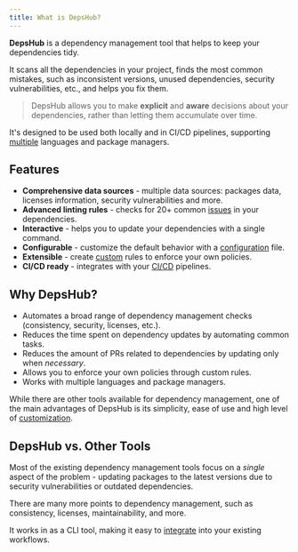 ```yaml
---
title: What is DepsHub?
---
```


**DepsHub** is a dependency management tool that helps to keep your dependencies tidy.

It scans all the dependencies in your project, finds the most common mistakes, such as inconsistent versions, unused dependencies, security vulnerabilities, etc., and helps you fix them.

> DepsHub allows you to make **explicit** and **aware** decisions about your dependencies, rather than letting them accumulate over time.

It's designed to be used both locally and in CI/CD pipelines, supporting [multiple](/misc/supported) languages and package managers.

## Features

- **Comprehensive data sources** - multiple data sources: packages data, licenses information, security vulnerabilities and more.
- **Advanced linting rules** - checks for 20+ common [issues](/reference/rules) in your dependencies.
- **Interactive** - helps you to update your dependencies with a single command.
- **Configurable** - customize the default behavior with a [configuration](/reference/configuration-file) file.
- **Extensible** - create [custom](/guides/custom) rules to enforce your own policies.
- **CI/CD ready** - integrates with your [CI/CD](/guides/integrations) pipelines.


## Why DepsHub?

- Automates a broad range of dependency management checks (consistency, security, licenses, etc.).
- Reduces the time spent on dependency updates by automating common tasks.
- Reduces the amount of PRs related to dependencies by updating only when _necessary_.
- Allows you to enforce your own policies through custom rules.
- Works with multiple languages and package managers.

While there are other tools available for dependency management, one of the main advantages of DepsHub is its simplicity, ease of use and high level of [customization](/reference/configuration-file/).

## DepsHub vs. Other Tools

Most of the existing dependency management tools focus on a _single_ aspect of the problem - updating packages to the latest versions due to security vulnerabilities or outdated dependencies.

There are many more points to dependency management, such as consistency, licenses, maintainability, and more.

It works in as a CLI tool, making it easy to [integrate](/guides/integrations) into your existing workflows.
